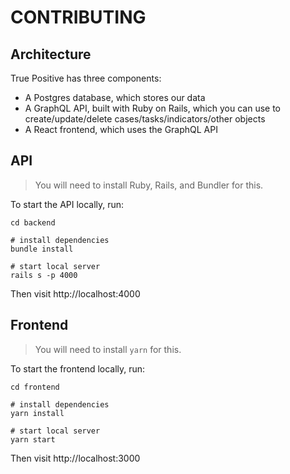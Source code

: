 # CONTRIBUTING

## Architecture

True Positive has three components:

- A Postgres database, which stores our data
- A GraphQL API, built with Ruby on Rails, which you can use to create/update/delete cases/tasks/indicators/other objects 
- A React frontend, which uses the GraphQL API

## API

> You will need to install Ruby, Rails, and Bundler for this.

To start the API locally, run:

```
cd backend

# install dependencies
bundle install

# start local server
rails s -p 4000
```

Then visit http://localhost:4000

## Frontend

> You will need to install `yarn` for this.

To start the frontend locally, run:

```
cd frontend

# install dependencies
yarn install

# start local server 
yarn start
```

Then visit http://localhost:3000